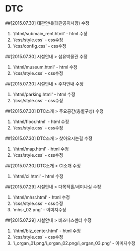 # DTC

##[2015.07.30] 대관안내(대관공지사항) 수정
1. '/html/submain_rent.html' - html 수정
2. '/css/style.css' - css수정
3. '/css/config.css' - css수정

##[2015.07.30] 시설안내 > 섬유박물관 수정
1. '/html/museum.html' - html 수정
2. '/css/style.css' - css수정

##[2015.07.30] 시설안내 > 주차안내 수정
1. '/html/parking.html' - html 수정
2. '/css/style.css' - css수정

##[2015.07.30] DTC소개 > 주요공간(층별구성) 수정
1. '/html/floor.html' - html 수정
2. '/css/style.css' - css수정

##[2015.07.30] DTC소개 > 찾아오시는길 수정
1. '/html/map.html' - html 수정
2. '/css/style.css' - css수정

##[2015.07.30] DTC소개 > CI소개 수정
1. '/html/ci.html' - html 수정

##[2015.07.29] 시설안내 > 다목적홀/세미나실 수정
1. '/html/mhsr.html' - html 수정
2. '/css/style.css' - css수정
3. 'mhsr_02.png' - 이미지수정

##[2015.07.29] 시설안내 > 비즈니스센터 수정
1. '/html/biz_center.html' - html 수정
2. '/css/style.css' - css수정
3. 'i_organ_01.png/i_organ_02.png/i_organ_03.png' - 이미지수정
